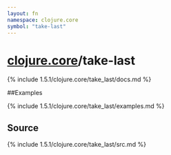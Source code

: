 ```yaml
---
layout: fn
namespace: clojure.core
symbol: "take-last"
---
```


# [clojure.core](../)/take-last

{% include 1.5.1/clojure.core/take_last/docs.md %}

##Examples

{% include 1.5.1/clojure.core/take_last/examples.md %}
## Source
{% include 1.5.1/clojure.core/take_last/src.md %}

